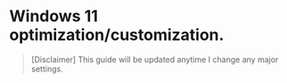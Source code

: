 # Windows 11 optimization/customization.

> [Disclaimer]
> This guide will be updated anytime I change any major settings.


